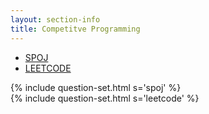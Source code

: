 ```yaml
---
layout: section-info
title: Competitve Programming
---
```


<div id="competitive-programming">
	<ul class="nav nav-pills">
	  	<li class="active">
	  		<a href="#spoj" data-toggle="tab">SPOJ</a>
	  	</li>
		<li>
			<a href="#leetcode" data-toggle="tab">LEETCODE</a>
		</li>
	</ul>
	<div class="tab-content">
	    <div class="tab-pane active" id="spoj">
	    	{% include question-set.html s='spoj' %}
	    </div>
	    <div class="tab-pane" id="leetcode">
	    	{% include question-set.html s='leetcode' %}
	    </div>
	</div>	
</div>